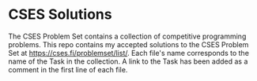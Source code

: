 # CSES Solutions
The CSES Problem Set contains a collection of competitive programming problems. This repo contains my accepted solutions to the CSES Problem Set at https://cses.fi/problemset/list/. Each file's name corresponds to the name of the Task in the collection. A link to the Task has been added as a comment in the first line of each file.
